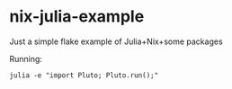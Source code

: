 # nix-julia-example
Just a simple flake example of Julia+Nix+some packages

Running:

```shell
julia -e "import Pluto; Pluto.run();"
```
